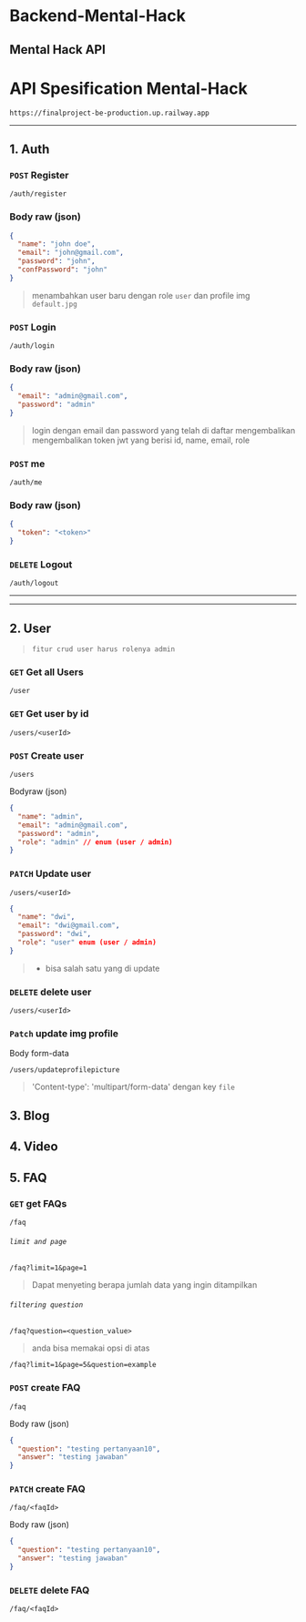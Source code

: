 # Backend-Mental-Hack

## Mental Hack API

# API Spesification Mental-Hack

```
https://finalproject-be-production.up.railway.app
```

---

## 1. Auth

### `POST` Register

```
/auth/register
```

### Body raw (json)

```json
{
  "name": "john doe",
  "email": "john@gmail.com",
  "password": "john",
  "confPassword": "john"
}
```

> menambahkan user baru dengan role `user` dan profile img `default.jpg`

### `POST` Login

```
/auth/login
```

### Body raw (json)

```json
{
  "email": "admin@gmail.com",
  "password": "admin"
}
```

> login dengan email dan password yang telah di daftar mengembalikan mengembalikan token jwt yang berisi id, name, email, role

### `POST` me

```
/auth/me
```

### Body raw (json)

```json
{
  "token": "<token>"
}
```

### `DELETE` Logout

```
/auth/logout
```

---

---

## 2. User

> `fitur crud user harus rolenya admin`

### `GET` Get all Users

```
/user
```

### `GET` Get user by id

```
/users/<userId>
```

### `POST` Create user

```
/users
```

Bodyraw (json)

```json
{
  "name": "admin",
  "email": "admin@gmail.com",
  "password": "admin",
  "role": "admin" // enum (user / admin)
}
```

### `PATCH` Update user

```
/users/<userId>
```

```json
{
  "name": "dwi",
  "email": "dwi@gmail.com",
  "password": "dwi",
  "role": "user" enum (user / admin)
}
```

> - bisa salah satu yang di update

### `DELETE` delete user

```
/users/<userId>
```

### `Patch` update img profile

Body form-data

```
/users/updateprofilepicture
```

> 'Content-type': 'multipart/form-data' dengan key `file`

## 3. Blog

## 4. Video

## 5. FAQ

### `GET` get FAQs

```
/faq
```

###### `limit and page`

```
/faq?limit=1&page=1
```

> Dapat menyeting berapa jumlah data yang ingin ditampilkan

###### `filtering question`

```
/faq?question=<question_value>
```

> anda bisa memakai opsi di atas

```
/faq?limit=1&page=5&question=example
```

### `POST` create FAQ

```
/faq
```

Body raw (json)

```json
{
  "question": "testing pertanyaan10",
  "answer": "testing jawaban"
}
```

### `PATCH` create FAQ

```
/faq/<faqId>
```

Body raw (json)

```json
{
  "question": "testing pertanyaan10",
  "answer": "testing jawaban"
}
```

### `DELETE` delete FAQ

```
/faq/<faqId>
```
